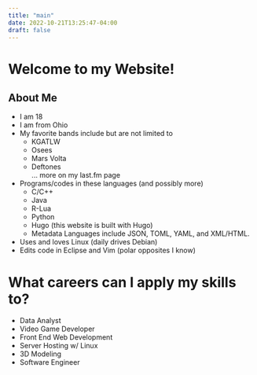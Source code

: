 ```yaml
---
title: "main"
date: 2022-10-21T13:25:47-04:00
draft: false
---
```

# Welcome to my Website!
## About Me
 - I am 18
 - I am from Ohio
 - My favorite bands include but are not limited to
	* KGATLW
	* Osees
	* Mars Volta
	* Deftones  
	... more on my last.fm page
 - Programs/codes in these languages (and possibly more)
	* C/C++
	* Java
	* R-Lua
	* Python
	* Hugo (this website is built with Hugo)
	* Metadata Languages include JSON, TOML, YAML, and XML/HTML.
 - Uses and loves Linux (daily drives Debian)
 - Edits code in Eclipse and Vim (polar opposites I know)
# What careers can I apply my skills to?
 - Data Analyst
 - Video Game Developer
 - Front End Web Development
 - Server Hosting w/ Linux
 - 3D Modeling
 - Software Engineer
